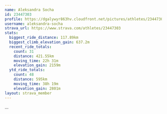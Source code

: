 ```yaml
---
name: Aleksandra Socha
id: 23447303
profile: https://dgalywyr863hv.cloudfront.net/pictures/athletes/23447303/14745546/4/large.jpg
username: aleksandra-socha
strava_url: https://www.strava.com/athletes/23447303
stats:
  biggest_ride_distance: 117.89km
  biggest_climb_elevation_gain: 637.2m
  recent_ride_totals:
    count: 31
    distance: 421.55km
    moving_time: 22h 31m
    elevation_gain: 2159m
  ytd_ride_totals:
    count: 48
    distance: 595km
    moving_time: 38h 19m
    elevation_gain: 2801m
layout: strava_member
--- 
```

...
